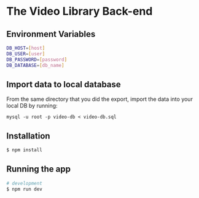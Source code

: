 # The Video Library Back-end

## Environment Variables
``` bash
DB_HOST=[host]
DB_USER=[user]
DB_PASSWORD=[password]
DB_DATABASE=[db_name]
```

## Import data to local database

From the same directory that you did the export, import the data into your local DB by running:

`mysql -u root -p video-db < video-db.sql`

## Installation

```bash
$ npm install
```

## Running the app

```bash
# development
$ npm run dev
```